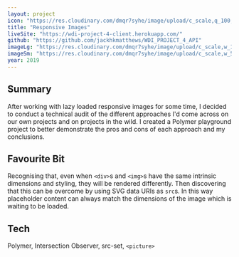 ```yaml
---
layout: project
icon: "https://res.cloudinary.com/dmqr7syhe/image/upload/c_scale,q_100,w_200/v1576588215/jackhkmatthews.com/icons/responsive-image-icon_uofa9h.png"
title: "Responsive Images"
liveSite: "https://wdi-project-4-client.herokuapp.com/"
github: "https://github.com/jackhkmatthews/WDI_PROJECT_4_API"
imageLg: "https://res.cloudinary.com/dmqr7syhe/image/upload/c_scale,w_1000/v1575488120/jackhkmatthews.com/images/invest-smart_ubav3c.png"
imageSm: "https://res.cloudinary.com/dmqr7syhe/image/upload/c_scale,w_500/v1575488120/jackhkmatthews.com/images/invest-smart_ubav3c.png"
year: 2019
---
```


## Summary

After working with lazy loaded responsive images for some time, I decided to conduct a technical audit of the different approaches I'd come across on our own projects and on projects in the wild. I created a Polymer playground project to better demonstrate the pros and cons of each approach and my conclusions.

## Favourite Bit

Recognising that, even when `<div>`s and `<img>`s have the same intrinsic dimensions and styling, they will be rendered differently. Then discovering that this can be overcome by using SVG data URIs as `src`s. In this way placeholder content can always match the dimensions of the image which is waiting to be loaded.

## Tech

Polymer, Intersection Observer, src-set, `<picture>`
